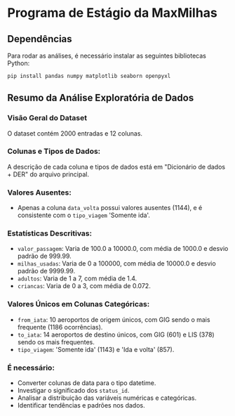# Programa de Estágio da MaxMilhas

## Dependências

Para rodar as análises, é necessário instalar as seguintes bibliotecas Python:

```bash
pip install pandas numpy matplotlib seaborn openpyxl
```

## Resumo da Análise Exploratória de Dados

### Visão Geral do Dataset
O dataset contém 2000 entradas e 12 colunas.

### Colunas e Tipos de Dados:
A descrição de cada coluna e tipos de dados está em
"Dicionário de dados + DER" do arquivo principal.

### Valores Ausentes:
- Apenas a coluna `data_volta` possui valores ausentes (1144), e é consistente com o `tipo_viagem` 'Somente ida'.

### Estatísticas Descritivas:
- `valor_passagem`: Varia de 100.0 a 10000.0, com média de 1000.0 e desvio padrão de 999.99.
- `milhas_usadas`: Varia de 0 a 100000, com média de 10000.0 e desvio padrão de 9999.99.
- `adultos`: Varia de 1 a 7, com média de 1.4.
- `criancas`: Varia de 0 a 3, com média de 0.072.

### Valores Únicos em Colunas Categóricas:
- `from_iata`: 10 aeroportos de origem únicos, com GIG sendo o mais frequente (1186 ocorrências).
- `to_iata`: 14 aeroportos de destino únicos, com GIG (601) e LIS (378) sendo os mais frequentes.
- `tipo_viagem`: 'Somente ida' (1143) e 'Ida e volta' (857).

### É necessário:
- Converter colunas de data para o tipo datetime.
- Investigar o significado dos `status_id`.
- Analisar a distribuição das variáveis numéricas e categóricas.
- Identificar tendências e padrões nos dados.

